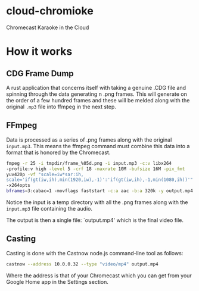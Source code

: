 # cloud-chromioke
Chromecast Karaoke in the Cloud

# How it works

## CDG Frame Dump
A rust application that concerns itself with taking a genuine .CDG file
and spinning through the data generating n .png frames.  This will
generate on the order of a few hundred frames and these will be melded
along with the original `.mp3` file into ffmpeg in the next step.

## FFmpeg
Data is processed as a series of .png frames along with the original
`input.mp3`. This means the ffmpeg command must combine this data into a
format that is honored by the Chromecast.

```sh
fmpeg -r 25 -i tmpdir/frame_%05d.png -i input.mp3 -c:v libx264
-profile:v high -level 5 -crf 18 -maxrate 10M -bufsize 16M -pix_fmt
yuv420p -vf "scale=iw*sar:ih,
scale='if(gt(iw,ih),min(1920,iw),-1)':'if(gt(iw,ih),-1,min(1080,ih))'"
-x264opts
bframes=3:cabac=1 -movflags faststart -c:a aac -b:a 320k -y output.mp4
```

Notice the input is a temp directory with all the .png frames along with
the `input.mp3` file containing the audio.

The output is then a single file: `output.mp4' which is the final video
file.

## Casting
Casting is done with the Castnow node.js command-line tool as follows:

```sh
castnow --address 10.0.0.32 --type "video/mp4" output.mp4
```

Where the address is that of your Chromecast which you can get from your
Google Home app in the Settings section.


